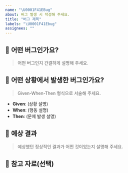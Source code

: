 ```yaml
---
name: "\U0001F41EBug"
about: 버그 발생 시 작성해 주세요.
title: "버그 제목"
labels: "\U0001F41Ebug"
assignees: ""
---
```


## 🐞 어떤 버그인가요?

> 어떤 버그인지 간결하게 설명해 주세요.

## 🚨 어떤 상황에서 발생한 버그인가요?

> Given-When-Then 형식으로 서술해 주세요.

- **Given**: (상황 설명)
- **When**: (행동 설명)
- **Then**: (문제 발생 설명)

## 🎯 예상 결과

> 예상했던 정상적인 결과가 어떤 것이었는지 설명해 주세요.

## 📑 참고 자료(선택)
